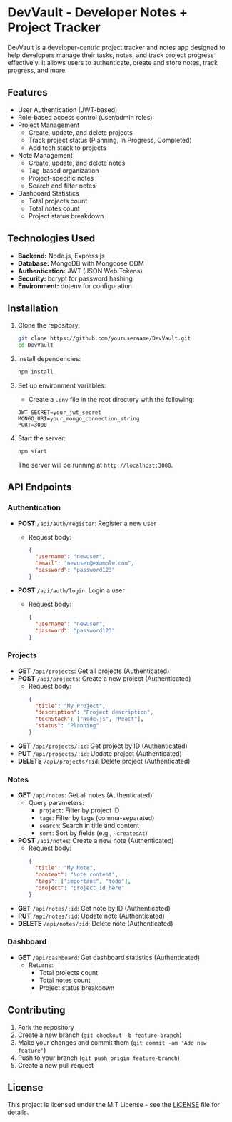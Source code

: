 # DevVault - Developer Notes + Project Tracker

DevVault is a developer-centric project tracker and notes app designed to help developers manage their tasks, notes, and track project progress effectively. It allows users to authenticate, create and store notes, track progress, and more.

## Features

- User Authentication (JWT-based)
- Role-based access control (user/admin roles)
- Project Management
  - Create, update, and delete projects
  - Track project status (Planning, In Progress, Completed)
  - Add tech stack to projects
- Note Management
  - Create, update, and delete notes
  - Tag-based organization
  - Project-specific notes
  - Search and filter notes
- Dashboard Statistics
  - Total projects count
  - Total notes count
  - Project status breakdown

## Technologies Used

- **Backend:** Node.js, Express.js
- **Database:** MongoDB with Mongoose ODM
- **Authentication:** JWT (JSON Web Tokens)
- **Security:** bcrypt for password hashing
- **Environment:** dotenv for configuration

## Installation

1. Clone the repository:

   ```bash
   git clone https://github.com/yourusername/DevVault.git
   cd DevVault
   ```

2. Install dependencies:

   ```bash
   npm install
   ```

3. Set up environment variables:

   - Create a `.env` file in the root directory with the following:

   ```plaintext
   JWT_SECRET=your_jwt_secret
   MONGO_URI=your_mongo_connection_string
   PORT=3000
   ```

4. Start the server:

   ```bash
   npm start
   ```

   The server will be running at `http://localhost:3000`.

## API Endpoints

### Authentication

- **POST** `/api/auth/register`: Register a new user

  - Request body:
    ```json
    {
      "username": "newuser",
      "email": "newuser@example.com",
      "password": "password123"
    }
    ```

- **POST** `/api/auth/login`: Login a user
  - Request body:
    ```json
    {
      "username": "newuser",
      "password": "password123"
    }
    ```

### Projects

- **GET** `/api/projects`: Get all projects (Authenticated)
- **POST** `/api/projects`: Create a new project (Authenticated)
  - Request body:
    ```json
    {
      "title": "My Project",
      "description": "Project description",
      "techStack": ["Node.js", "React"],
      "status": "Planning"
    }
    ```
- **GET** `/api/projects/:id`: Get project by ID (Authenticated)
- **PUT** `/api/projects/:id`: Update project (Authenticated)
- **DELETE** `/api/projects/:id`: Delete project (Authenticated)

### Notes

- **GET** `/api/notes`: Get all notes (Authenticated)
  - Query parameters:
    - `project`: Filter by project ID
    - `tags`: Filter by tags (comma-separated)
    - `search`: Search in title and content
    - `sort`: Sort by fields (e.g., `-createdAt`)
- **POST** `/api/notes`: Create a new note (Authenticated)
  - Request body:
    ```json
    {
      "title": "My Note",
      "content": "Note content",
      "tags": ["important", "todo"],
      "project": "project_id_here"
    }
    ```
- **GET** `/api/notes/:id`: Get note by ID (Authenticated)
- **PUT** `/api/notes/:id`: Update note (Authenticated)
- **DELETE** `/api/notes/:id`: Delete note (Authenticated)

### Dashboard

- **GET** `/api/dashboard`: Get dashboard statistics (Authenticated)
  - Returns:
    - Total projects count
    - Total notes count
    - Project status breakdown

## Contributing

1. Fork the repository
2. Create a new branch (`git checkout -b feature-branch`)
3. Make your changes and commit them (`git commit -am 'Add new feature'`)
4. Push to your branch (`git push origin feature-branch`)
5. Create a new pull request

## License

This project is licensed under the MIT License - see the [LICENSE](LICENSE) file for details.
